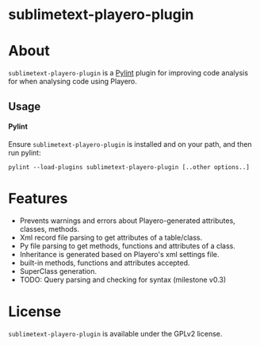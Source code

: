 sublimetext-playero-plugin
==========================

# About

`sublimetext-playero-plugin` is a [Pylint](http://pylint.org) plugin for improving code analysis for when analysing code using Playero.

## Usage

#### Pylint

Ensure `sublimetext-playero-plugin` is installed and on your path, and then run pylint:

```
pylint --load-plugins sublimetext-playero-plugin [..other options..]
```

# Features

* Prevents warnings and errors about Playero-generated attributes, classes, methods.
* Xml record file parsing to get attributes of a table/class.
* Py file parsing to get methods, functions and attributes of a class.
* Inheritance is generated based on Playero's xml settings file.
* built-in methods, functions and attributes accepted.
* SuperClass generation.
* TODO: Query parsing and checking for syntax (milestone v0.3)

# License

`sublimetext-playero-plugin` is available under the GPLv2 license.
